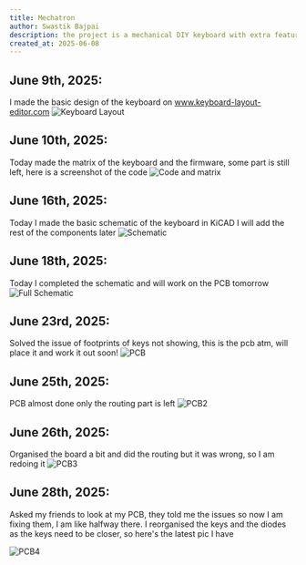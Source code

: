 ```yaml
---
title: Mechatron
author: Swastik Bajpai
description: the project is a mechanical DIY keyboard with extra features (always a dream of making one)
created_at: 2025-06-08
---
```



## June 9th, 2025:
I made the basic design of the keyboard on www.keyboard-layout-editor.com
![Keyboard Layout](https://github.com/user-attachments/assets/1b3754f0-30b6-4d07-bad2-159604d60ea1)

## June 10th, 2025:
Today made the matrix of the keyboard and the firmware, some part is still left, here is a screenshot of the code
![Code and matrix](https://github.com/user-attachments/assets/54adafcf-7e7b-4135-8468-d4d5582ec545)

## June 16th, 2025:
Today I made the basic schematic of the keyboard in KiCAD I will add the rest of the components later
![Schematic](https://github.com/user-attachments/assets/67d811d6-6f8e-484c-bef5-5e6e3c3c19eb)

## June 18th, 2025:
Today I completed the schematic and will work on the PCB tomorrow
![Full Schematic](https://github.com/user-attachments/assets/31865d92-e3ba-4ca7-952c-75250e7c0289)

## June 23rd, 2025:
Solved the issue of footprints of keys not showing, this is the pcb atm, will place it and work it out soon!
![PCB](https://github.com/user-attachments/assets/3cbac8d0-2d34-4d9b-80ff-13b536acf8a9)

## June 25th, 2025:
PCB almost done only the routing part is left
![PCB2](https://github.com/user-attachments/assets/bdb306f6-2213-416f-8235-0da22054b410)

## June 26th, 2025:
Organised the board a bit and did the routing but it was wrong, so I am redoing it
![PCB3](https://github.com/user-attachments/assets/474de6f6-f19a-4ca0-a356-1c1a3baa9599)

## June 28th, 2025:
Asked my friends to look at my PCB, they told me the issues so now I am fixing them, I am like halfway there. I reorganised the keys and the diodes as the keys need to be closer, so here's the latest pic I have 

![PCB4](https://github.com/user-attachments/assets/91d7a30c-fe6a-4bd0-ad54-a27b6236b64e)
